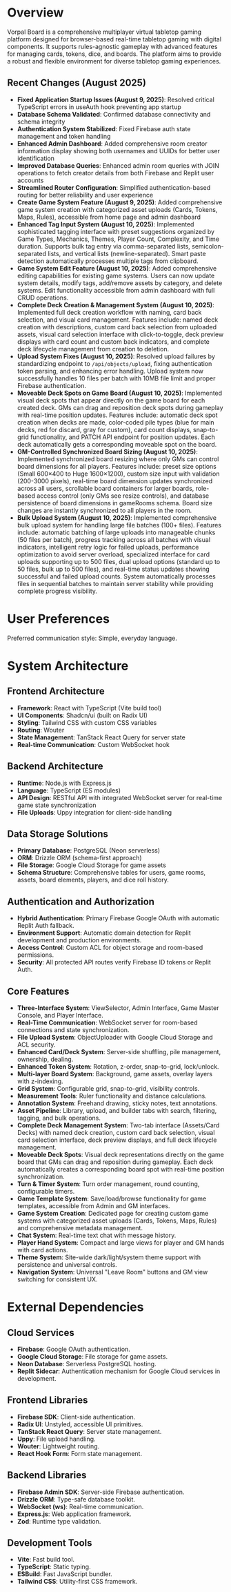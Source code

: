 # Overview

Vorpal Board is a comprehensive multiplayer virtual tabletop gaming platform designed for browser-based real-time tabletop gaming with digital components. It supports rules-agnostic gameplay with advanced features for managing cards, tokens, dice, and boards. The platform aims to provide a robust and flexible environment for diverse tabletop gaming experiences.

## Recent Changes (August 2025)
- **Fixed Application Startup Issues (August 9, 2025)**: Resolved critical TypeScript errors in useAuth hook preventing app startup
- **Database Schema Validated**: Confirmed database connectivity and schema integrity
- **Authentication System Stabilized**: Fixed Firebase auth state management and token handling
- **Enhanced Admin Dashboard**: Added comprehensive room creator information display showing both usernames and UUIDs for better user identification
- **Improved Database Queries**: Enhanced admin room queries with JOIN operations to fetch creator details from both Firebase and Replit user accounts
- **Streamlined Router Configuration**: Simplified authentication-based routing for better reliability and user experience
- **Create Game System Feature (August 9, 2025)**: Added comprehensive game system creation with categorized asset uploads (Cards, Tokens, Maps, Rules), accessible from home page and admin dashboard
- **Enhanced Tag Input System (August 10, 2025)**: Implemented sophisticated tagging interface with preset suggestions organized by Game Types, Mechanics, Themes, Player Count, Complexity, and Time duration. Supports bulk tag entry via comma-separated lists, semicolon-separated lists, and vertical lists (newline-separated). Smart paste detection automatically processes multiple tags from clipboard.
- **Game System Edit Feature (August 10, 2025)**: Added comprehensive editing capabilities for existing game systems. Users can now update system details, modify tags, add/remove assets by category, and delete systems. Edit functionality accessible from admin dashboard with full CRUD operations.
- **Complete Deck Creation & Management System (August 10, 2025)**: Implemented full deck creation workflow with naming, card back selection, and visual card management. Features include: named deck creation with descriptions, custom card back selection from uploaded assets, visual card selection interface with click-to-toggle, deck preview displays with card count and custom back indicators, and complete deck lifecycle management from creation to deletion.
- **Upload System Fixes (August 10, 2025)**: Resolved upload failures by standardizing endpoint to `/api/objects/upload`, fixing authentication token parsing, and enhancing error handling. Upload system now successfully handles 10 files per batch with 10MB file limit and proper Firebase authentication.
- **Moveable Deck Spots on Game Board (August 10, 2025)**: Implemented visual deck spots that appear directly on the game board for each created deck. GMs can drag and reposition deck spots during gameplay with real-time position updates. Features include: automatic deck spot creation when decks are made, color-coded pile types (blue for main decks, red for discard, gray for custom), card count displays, snap-to-grid functionality, and PATCH API endpoint for position updates. Each deck automatically gets a corresponding moveable spot on the board.
- **GM-Controlled Synchronized Board Sizing (August 10, 2025)**: Implemented synchronized board resizing where only GMs can control board dimensions for all players. Features include: preset size options (Small 600×400 to Huge 1600×1200), custom size input with validation (200-3000 pixels), real-time board dimension updates synchronized across all users, scrollable board containers for larger boards, role-based access control (only GMs see resize controls), and database persistence of board dimensions in gameRooms schema. Board size changes are instantly synchronized to all players in the room.
- **Bulk Upload System (August 10, 2025)**: Implemented comprehensive bulk upload system for handling large file batches (100+ files). Features include: automatic batching of large uploads into manageable chunks (50 files per batch), progress tracking across all batches with visual indicators, intelligent retry logic for failed uploads, performance optimization to avoid server overload, specialized interface for card uploads supporting up to 500 files, dual upload options (standard up to 50 files, bulk up to 500 files), and real-time status updates showing successful and failed upload counts. System automatically processes files in sequential batches to maintain server stability while providing complete progress visibility.

# User Preferences

Preferred communication style: Simple, everyday language.

# System Architecture

## Frontend Architecture
- **Framework**: React with TypeScript (Vite build tool)
- **UI Components**: Shadcn/ui (built on Radix UI)
- **Styling**: Tailwind CSS with custom CSS variables
- **Routing**: Wouter
- **State Management**: TanStack React Query for server state
- **Real-time Communication**: Custom WebSocket hook

## Backend Architecture
- **Runtime**: Node.js with Express.js
- **Language**: TypeScript (ES modules)
- **API Design**: RESTful API with integrated WebSocket server for real-time game state synchronization
- **File Uploads**: Uppy integration for client-side handling

## Data Storage Solutions
- **Primary Database**: PostgreSQL (Neon serverless)
- **ORM**: Drizzle ORM (schema-first approach)
- **File Storage**: Google Cloud Storage for game assets
- **Schema Structure**: Comprehensive tables for users, game rooms, assets, board elements, players, and dice roll history.

## Authentication and Authorization
- **Hybrid Authentication**: Primary Firebase Google OAuth with automatic Replit Auth fallback.
- **Environment Support**: Automatic domain detection for Replit development and production environments.
- **Access Control**: Custom ACL for object storage and room-based permissions.
- **Security**: All protected API routes verify Firebase ID tokens or Replit Auth.

## Core Features
- **Three-Interface System**: ViewSelector, Admin Interface, Game Master Console, and Player Interface.
- **Real-Time Communication**: WebSocket server for room-based connections and state synchronization.
- **File Upload System**: ObjectUploader with Google Cloud Storage and ACL security.
- **Enhanced Card/Deck System**: Server-side shuffling, pile management, ownership, dealing.
- **Enhanced Token System**: Rotation, z-order, snap-to-grid, lock/unlock.
- **Multi-layer Board System**: Background, game assets, overlay layers with z-indexing.
- **Grid System**: Configurable grid, snap-to-grid, visibility controls.
- **Measurement Tools**: Ruler functionality and distance calculations.
- **Annotation System**: Freehand drawing, sticky notes, text annotations.
- **Asset Pipeline**: Library, upload, and builder tabs with search, filtering, tagging, and bulk operations.
- **Complete Deck Management System**: Two-tab interface (Assets/Card Decks) with named deck creation, custom card back selection, visual card selection interface, deck preview displays, and full deck lifecycle management.
- **Moveable Deck Spots**: Visual deck representations directly on the game board that GMs can drag and reposition during gameplay. Each deck automatically creates a corresponding board spot with real-time position synchronization.
- **Turn & Timer System**: Turn order management, round counting, configurable timers.
- **Game Template System**: Save/load/browse functionality for game templates, accessible from Admin and GM interfaces.
- **Game System Creation**: Dedicated page for creating custom game systems with categorized asset uploads (Cards, Tokens, Maps, Rules) and comprehensive metadata management.
- **Chat System**: Real-time text chat with message history.
- **Player Hand System**: Compact and large views for player and GM hands with card actions.
- **Theme System**: Site-wide dark/light/system theme support with persistence and universal controls.
- **Navigation System**: Universal "Leave Room" buttons and GM view switching for consistent UX.

# External Dependencies

## Cloud Services
- **Firebase**: Google OAuth authentication.
- **Google Cloud Storage**: File storage for game assets.
- **Neon Database**: Serverless PostgreSQL hosting.
- **Replit Sidecar**: Authentication mechanism for Google Cloud services in development.

## Frontend Libraries
- **Firebase SDK**: Client-side authentication.
- **Radix UI**: Unstyled, accessible UI primitives.
- **TanStack React Query**: Server state management.
- **Uppy**: File upload handling.
- **Wouter**: Lightweight routing.
- **React Hook Form**: Form state management.

## Backend Libraries
- **Firebase Admin SDK**: Server-side Firebase authentication.
- **Drizzle ORM**: Type-safe database toolkit.
- **WebSocket (ws)**: Real-time communication.
- **Express.js**: Web application framework.
- **Zod**: Runtime type validation.

## Development Tools
- **Vite**: Fast build tool.
- **TypeScript**: Static typing.
- **ESBuild**: Fast JavaScript bundler.
- **Tailwind CSS**: Utility-first CSS framework.